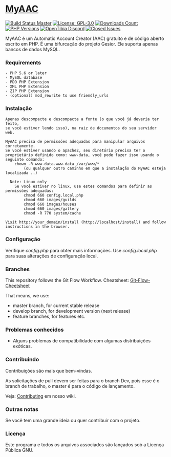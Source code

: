 # [MyAAC](https://my-aac.org)

[![Build Status Master](https://img.shields.io/travis/slawkens/myaac/master)](https://travis-ci.org/github/slawkens/myaac)
[![License: GPL-3.0](https://img.shields.io/github/license/slawkens/myaac)](https://opensource.org/licenses/gpl-license)
[![Downloads Count](https://img.shields.io/github/downloads/slawkens/myaac/total)](https://github.com/slawkens/myaac/releases)
[![PHP Versions](https://img.shields.io/travis/php-v/slawkens/myaac/master)](https://github.com/slawkens/myaac/blob/d8b3b4135827ee17e3c6d41f08a925e718c587ed/.travis.yml#L3)
[![OpenTibia Discord](https://img.shields.io/discord/288399552581468162)](https://discord.gg/2J39Wus)
[![Closed Issues](https://img.shields.io/github/issues-closed-raw/slawkens/myaac)](https://github.com/slawkens/myaac/issues?q=is%3Aissue+is%3Aclosed)

MyAAC é um Automatic Account Creator (AAC) gratuito e de código aberto escrito em PHP. É uma bifurcação do projeto Gesior. Ele suporta apenas bancos de dados MySQL. 

### Requirements

	- PHP 5.6 or later
	- MySQL database
	- PDO PHP Extension
	- XML PHP Extension
	- ZIP PHP Extension
	- (optional) mod_rewrite to use friendly_urls

### Instalação

	Apenas descompacte e descompacte a fonte (o que você já deveria ter feito,
	se você estiver lendo isso), na raiz de documentos do seu servidor web. 

	MyAAC precisa de permissões adequadas para manipular arquivos corretamente.
	Se você estiver usando o apache2, seu diretório precisa ter o proprietário definido como: www-data, você pode fazer isso usando o seguinte comando: 
		chown -R www-data.www-data /var/www/*
			(ou qualquer outro caminho em que a instalação do MyAAC esteja localizada ..) 

	  Note: Linux only
		Se você estiver no linux, use estes comandos para definir as permissões adequadas:
			chmod 660 config.local.php
			chmod 660 images/guilds
			chmod 660 images/houses
			chmod 660 images/gallery
			chmod -R 770 system/cache

	Visit http://your_domain/install (http://localhost/install) and follow instructions in the browser.

### Configuração

Verifique *config.php* para obter mais informações.
Use *config.local.php* para suas alterações de configuração local. 

### Branches

This repository follows the Git Flow Workflow.
Cheatsheet: [Git-Flow-Cheetsheet](https://danielkummer.github.io/git-flow-cheatsheet)

That means, we use:
* master branch, for current stable release
* develop branch, for development version (next release)
* feature branches, for features etc.

### Problemas conhecidos

- Alguns problemas de compatibilidade com algumas distribuições exóticas.


### Contribuindo

Contribuições são mais que bem-vindas.

As solicitações de pull devem ser feitas para o branch Dev, pois esse é o branch de trabalho, o master é para o código de lançamento.   

Veja: [Contributing](https://github.com/otsoft/myaac/wiki/Contributing) em nosso wiki.

### Outras notas

Se você tem uma grande ideia ou quer contribuir com o projeto.

### Licença

Este programa e todos os arquivos associados são lançados sob a Licença Pública GNU.
